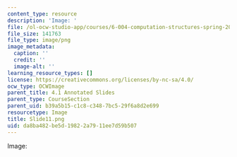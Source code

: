 ```yaml
---
content_type: resource
description: 'Image: '
file: /ol-ocw-studio-app/courses/6-004-computation-structures-spring-2017/da8ba482be5d19822a7911ee7d59b507_Slide11.png
file_size: 141763
file_type: image/png
image_metadata:
  caption: ''
  credit: ''
  image-alt: ''
learning_resource_types: []
license: https://creativecommons.org/licenses/by-nc-sa/4.0/
ocw_type: OCWImage
parent_title: 4.1 Annotated Slides
parent_type: CourseSection
parent_uid: b39a5b15-c1c8-c348-7bc5-29f6a8d2e699
resourcetype: Image
title: Slide11.png
uid: da8ba482-be5d-1982-2a79-11ee7d59b507
---
```

Image: 